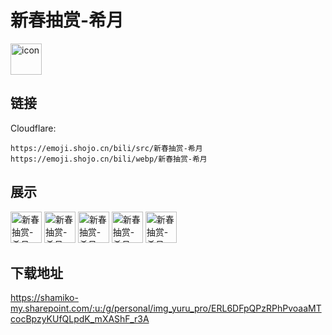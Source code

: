 # 新春抽赏-希月
<img src="https://emoji.shojo.cn/bili/src/新春抽赏-希月/icon.png" width="50" height="50" alt="icon">

## 链接
Cloudflare:
```
https://emoji.shojo.cn/bili/src/新春抽赏-希月
https://emoji.shojo.cn/bili/webp/新春抽赏-希月
```
## 展示
<img src="https://emoji.shojo.cn/bili/src/新春抽赏-希月/新春抽赏-希月-不愧是我.png" width="50" height="50" alt="新春抽赏-希月-不愧是我">
<img src="https://emoji.shojo.cn/bili/src/新春抽赏-希月/新春抽赏-希月-吃药啦.png" width="50" height="50" alt="新春抽赏-希月-吃药啦">
<img src="https://emoji.shojo.cn/bili/src/新春抽赏-希月/新春抽赏-希月-身体健康.png" width="50" height="50" alt="新春抽赏-希月-身体健康">
<img src="https://emoji.shojo.cn/bili/src/新春抽赏-希月/新春抽赏-希月-团圆.png" width="50" height="50" alt="新春抽赏-希月-团圆">
<img src="https://emoji.shojo.cn/bili/src/新春抽赏-希月/新春抽赏-希月-新年好.png" width="50" height="50" alt="新春抽赏-希月-新年好">

## 下载地址

https://shamiko-my.sharepoint.com/:u:/g/personal/img_yuru_pro/ERL6DFpQPzRPhPvoaaMTcocBpzyKUfQLpdK_mXAShF_r3A